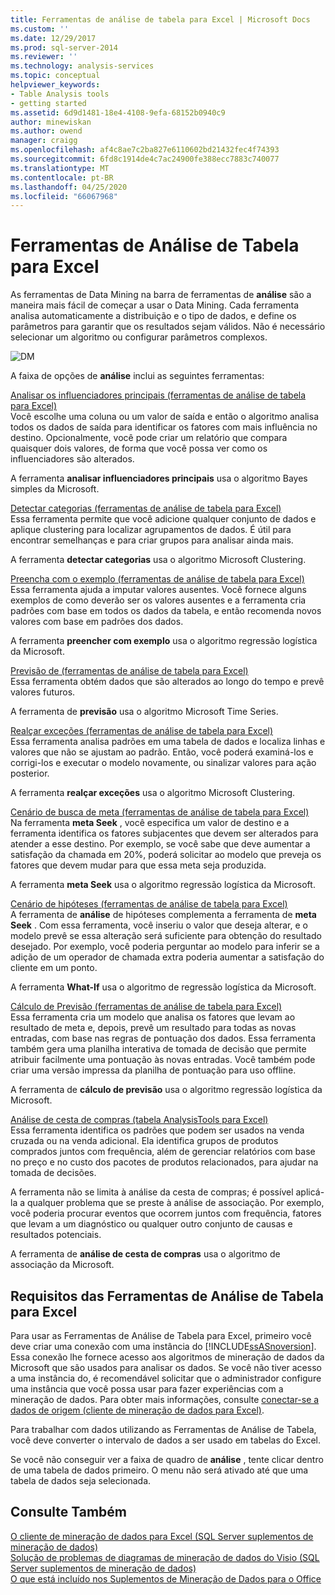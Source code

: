 ```yaml
---
title: Ferramentas de análise de tabela para Excel | Microsoft Docs
ms.custom: ''
ms.date: 12/29/2017
ms.prod: sql-server-2014
ms.reviewer: ''
ms.technology: analysis-services
ms.topic: conceptual
helpviewer_keywords:
- Table Analysis tools
- getting started
ms.assetid: 6d9d1481-18e4-4108-9efa-68152b0940c9
author: minewiskan
ms.author: owend
manager: craigg
ms.openlocfilehash: af4c8ae7c2ba827e6110602bd21432fec4f74393
ms.sourcegitcommit: 6fd8c1914de4c7ac24900fe388ecc7883c740077
ms.translationtype: MT
ms.contentlocale: pt-BR
ms.lasthandoff: 04/25/2020
ms.locfileid: "66067968"
---
```

# <a name="table-analysis-tools-for-excel"></a>Ferramentas de Análise de Tabela para Excel
  As ferramentas de Data Mining na barra de ferramentas de **análise** são a maneira mais fácil de começar a usar o Data Mining. Cada ferramenta analisa automaticamente a distribuição e o tipo de dados, e define os parâmetros para garantir que os resultados sejam válidos. Não é necessário selecionar um algoritmo ou configurar parâmetros complexos.  
  
 ![DM](media/dm-tabletoolsanalyze.gif "DM")  
  
 A faixa de opções de **análise** inclui as seguintes ferramentas:  
  
 [Analisar os influenciadores principais &#40;ferramentas de análise de tabela para Excel&#41;](analyze-key-influencers-table-analysis-tools-for-excel.md)  
 Você escolhe uma coluna ou um valor de saída e então o algoritmo analisa todos os dados de saída para identificar os fatores com mais influência no destino. Opcionalmente, você pode criar um relatório que compara quaisquer dois valores, de forma que você possa ver como os influenciadores são alterados.  
  
 A ferramenta **analisar influenciadores principais** usa o algoritmo Bayes simples da Microsoft.  
  
 [Detectar categorias &#40;ferramentas de análise de tabela para Excel&#41;](detect-categories-table-analysis-tools-for-excel.md)  
 Essa ferramenta permite que você adicione qualquer conjunto de dados e aplique clustering para localizar agrupamentos de dados. É útil para encontrar semelhanças e para criar grupos para analisar ainda mais.  
  
 A ferramenta **detectar categorias** usa o algoritmo Microsoft Clustering.  
  
 [Preencha com o exemplo &#40;ferramentas de análise de tabela para Excel&#41;](fill-from-example-table-analysis-tools-for-excel.md)  
 Essa ferramenta ajuda a imputar valores ausentes. Você fornece alguns exemplos de como deverão ser os valores ausentes e a ferramenta cria padrões com base em todos os dados da tabela, e então recomenda novos valores com base em padrões dos dados.  
  
 A ferramenta **preencher com exemplo** usa o algoritmo regressão logística da Microsoft.  
  
 [Previsão de &#40;ferramentas de análise de tabela para Excel&#41;](forecast-table-analysis-tools-for-excel.md)  
 Essa ferramenta obtém dados que são alterados ao longo do tempo e prevê valores futuros.  
  
 A ferramenta de **previsão** usa o algoritmo Microsoft Time Series.  
  
 [Realçar exceções &#40;ferramentas de análise de tabela para Excel&#41;](highlight-exceptions-table-analysis-tools-for-excel.md)  
 Essa ferramenta analisa padrões em uma tabela de dados e localiza linhas e valores que não se ajustam ao padrão. Então, você poderá examiná-los e corrigi-los e executar o modelo novamente, ou sinalizar valores para ação posterior.  
  
 A ferramenta **realçar exceções** usa o algoritmo Microsoft Clustering.  
  
 [Cenário de busca de meta &#40;ferramentas de análise de tabela para Excel&#41;](goal-seek-scenario-table-analysis-tools-for-excel.md)  
 Na ferramenta **meta Seek** , você especifica um valor de destino e a ferramenta identifica os fatores subjacentes que devem ser alterados para atender a esse destino. Por exemplo, se você sabe que deve aumentar a satisfação da chamada em 20%, poderá solicitar ao modelo que preveja os fatores que devem mudar para que essa meta seja produzida.  
  
 A ferramenta **meta Seek** usa o algoritmo regressão logística da Microsoft.  
  
 [Cenário de hipóteses &#40;ferramentas de análise de tabela para Excel&#41;](what-if-scenario-table-analysis-tools-for-excel.md)  
 A ferramenta de **análise** de hipóteses complementa a ferramenta de **meta Seek** . Com essa ferramenta, você inseriu o valor que deseja alterar, e o modelo prevê se essa alteração será suficiente para obtenção do resultado desejado. Por exemplo, você poderia perguntar ao modelo para inferir se a adição de um operador de chamada extra poderia aumentar a satisfação do cliente em um ponto.  
  
 A ferramenta **What-If** usa o algoritmo de regressão logística da Microsoft.  
  
 [Cálculo de Previsão &#40;ferramentas de análise de tabela para Excel&#41;](prediction-calculator-table-analysis-tools-for-excel.md)  
 Essa ferramenta cria um modelo que analisa os fatores que levam ao resultado de meta e, depois, prevê um resultado para todas as novas entradas, com base nas regras de pontuação dos dados. Essa ferramenta também gera uma planilha interativa de tomada de decisão que permite atribuir facilmente uma pontuação às novas entradas. Você também pode criar uma versão impressa da planilha de pontuação para uso offline.  
  
 A ferramenta de **cálculo de previsão** usa o algoritmo regressão logística da Microsoft.  
  
 [Análise de cesta de compras &#40;tabela AnalysisTools para Excel&#41;](shopping-basket-analysis-table-analysistools-for-excel.md)  
 Essa ferramenta identifica os padrões que podem ser usados na venda cruzada ou na venda adicional. Ela identifica grupos de produtos comprados juntos com frequência, além de gerenciar relatórios com base no preço e no custo dos pacotes de produtos relacionados, para ajudar na tomada de decisões.  
  
 A ferramenta não se limita à análise da cesta de compras; é possível aplicá-la a qualquer problema que se preste à análise de associação. Por exemplo, você poderia procurar eventos que ocorrem juntos com frequência, fatores que levam a um diagnóstico ou qualquer outro conjunto de causas e resultados potenciais.  
  
 A ferramenta de **análise de cesta de compras** usa o algoritmo de associação da Microsoft.  
  
## <a name="requirements-for-the-table-analysis-tools-for-excel"></a>Requisitos das Ferramentas de Análise de Tabela para Excel  
 Para usar as Ferramentas de Análise de Tabela para Excel, primeiro você deve criar uma conexão com uma instância do [!INCLUDE[ssASnoversion](../includes/ssasnoversion-md.md)]. Essa conexão lhe fornece acesso aos algoritmos de mineração de dados da Microsoft que são usados para analisar os dados. Se você não tiver acesso a uma instância do, é recomendável solicitar que o administrador configure uma instância que você possa usar para fazer experiências com a mineração de dados. Para obter mais informações, consulte [conectar-se a dados de origem &#40;cliente de mineração de dados para Excel&#41;](connect-to-source-data-data-mining-client-for-excel.md).  
  
 Para trabalhar com dados utilizando as Ferramentas de Análise de Tabela, você deve converter o intervalo de dados a ser usado em tabelas do Excel.  
  
 Se você não conseguir ver a faixa de quadro de **análise** , tente clicar dentro de uma tabela de dados primeiro. O menu não será ativado até que uma tabela de dados seja selecionada.  
  
## <a name="see-also"></a>Consulte Também  
 [O cliente de mineração de dados para Excel &#40;SQL Server suplementos de mineração de dados&#41;](data-mining-client-for-excel-sql-server-data-mining-add-ins.md)   
 [Solução de problemas de diagramas de mineração de dados do Visio &#40;SQL Server suplementos de mineração de dados&#41;](troubleshooting-visio-data-mining-diagrams-sql-server-data-mining-add-ins.md)   
 [O que está incluído nos Suplementos de Mineração de Dados para o Office](what-s-included-in-the-data-mining-add-ins-for-office.md)  
  
  
